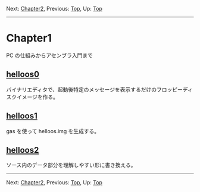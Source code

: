 Next: [Chapter2](chapter2.md), Previous: [Top](/README.md), Up: [Top](/README.md)

----

# Chapter1

PC の仕組みからアセンブラ入門まで

## [helloos0](helloos0.md)

バイナリエディタで、起動後特定のメッセージを表示するだけのフロッピーディ
スクイメージを作る。

## [helloos1](helloos1.md)

gas を使って helloos.img を生成する。

## [helloos2](helloos2.md)

ソース内のデータ部分を理解しやすい形に書き換える。

----

Next: [Chapter2](chapter2.md), Previous: [Top](/README.md), Up: [Top](/README.md)
